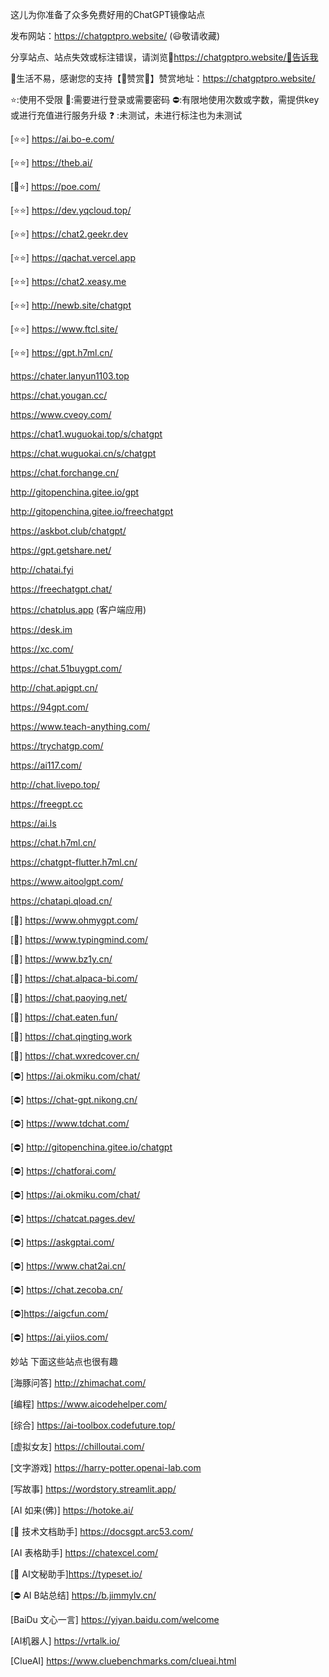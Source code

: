 
这儿为你准备了众多免费好用的ChatGPT镜像站点

发布网站：https://chatgptpro.website/ (😃敬请收藏)

分享站点、站点失效或标注错误，请浏览🌺https://chatgptpro.website/🌺告诉我

🔗生活不易，感谢您的支持【🧡赞赏🧡】赞赏地址：https://chatgptpro.website/

⭐:使用不受限
🔑:需要进行登录或需要密码
⛔:有限地使用次数或字数，需提供key或进行充值进行服务升级
❓ :未测试，未进行标注也为未测试


[⭐⭐] https://ai.bo-e.com/

[⭐⭐] https://theb.ai/

[🔑⭐] https://poe.com/

[⭐⭐] https://dev.yqcloud.top/

[⭐⭐] https://chat2.geekr.dev

[⭐⭐] https://qachat.vercel.app

[⭐⭐] https://chat2.xeasy.me

[⭐⭐] http://newb.site/chatgpt

[⭐⭐] https://www.ftcl.site/

[⭐⭐] https://gpt.h7ml.cn/

https://chater.lanyun1103.top

https://chat.yougan.cc/

https://www.cveoy.com/

https://chat1.wuguokai.top/s/chatgpt

https://chat.wuguokai.cn/s/chatgpt

https://chat.forchange.cn/

http://gitopenchina.gitee.io/gpt

http://gitopenchina.gitee.io/freechatgpt

https://askbot.club/chatgpt/

https://gpt.getshare.net/

http://chatai.fyi

https://freechatgpt.chat/

https://chatplus.app (客户端应用)

https://desk.im

https://xc.com/

https://chat.51buygpt.com/

http://chat.apigpt.cn/

https://94gpt.com/

https://www.teach-anything.com/

https://trychatgp.com/

https://ai117.com/

http://chat.livepo.top/

https://freegpt.cc

https://ai.ls

https://chat.h7ml.cn/

https://chatgpt-flutter.h7ml.cn/

https://www.aitoolgpt.com/

https://chatapi.qload.cn/

[🔑] https://www.ohmygpt.com/

[🔑] https://www.typingmind.com/

[🔑] https://www.bz1y.cn/

[🔑] https://chat.alpaca-bi.com/

[🔑] https://chat.paoying.net/

[🔑] https://chat.eaten.fun/

[🔑] https://chat.qingting.work

[🔑] https://chat.wxredcover.cn/

[⛔] https://ai.okmiku.com/chat/

[⛔] https://chat-gpt.nikong.cn/

[⛔] https://www.tdchat.com/

[⛔] http://gitopenchina.gitee.io/chatgpt

[⛔] https://chatforai.com/

[⛔] https://ai.okmiku.com/chat/

[⛔] https://chatcat.pages.dev/

[⛔] https://askgptai.com/

[⛔] https://www.chat2ai.cn/

[⛔] https://chat.zecoba.cn/

[⛔]https://aigcfun.com/

[⛔] https://ai.yiios.com/

妙站
下面这些站点也很有趣

[海豚问答] http://zhimachat.com/

[编程] https://www.aicodehelper.com/

[综合] https://ai-toolbox.codefuture.top/

[虚拟女友] https://chilloutai.com/

[文字游戏] https://harry-potter.openai-lab.com

[写故事] https://wordstory.streamlit.app/

[AI 如来(佛)] https://hotoke.ai/

[🔑 技术文档助手] https://docsgpt.arc53.com/

[AI 表格助手] https://chatexcel.com/

[🔑 AI文秘助手]https://typeset.io/

[⛔ AI B站总结] https://b.jimmylv.cn/

[BaiDu 文心一言] https://yiyan.baidu.com/welcome

[AI机器人] https://vrtalk.io/

[ClueAI] https://www.cluebenchmarks.com/clueai.html
